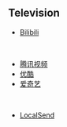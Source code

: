 ## Television

* [Bilibili](https://app.bilibili.com)

<br>

* [腾讯视频](https://v.qq.com/download.html#TV)
* [优酷](https://youku.com/product/index)
* [爱奇艺](https://app.iqiyi.com/tv/player/index.html)

<br>

* [LocalSend](https://localsend.org/zh-CN)

